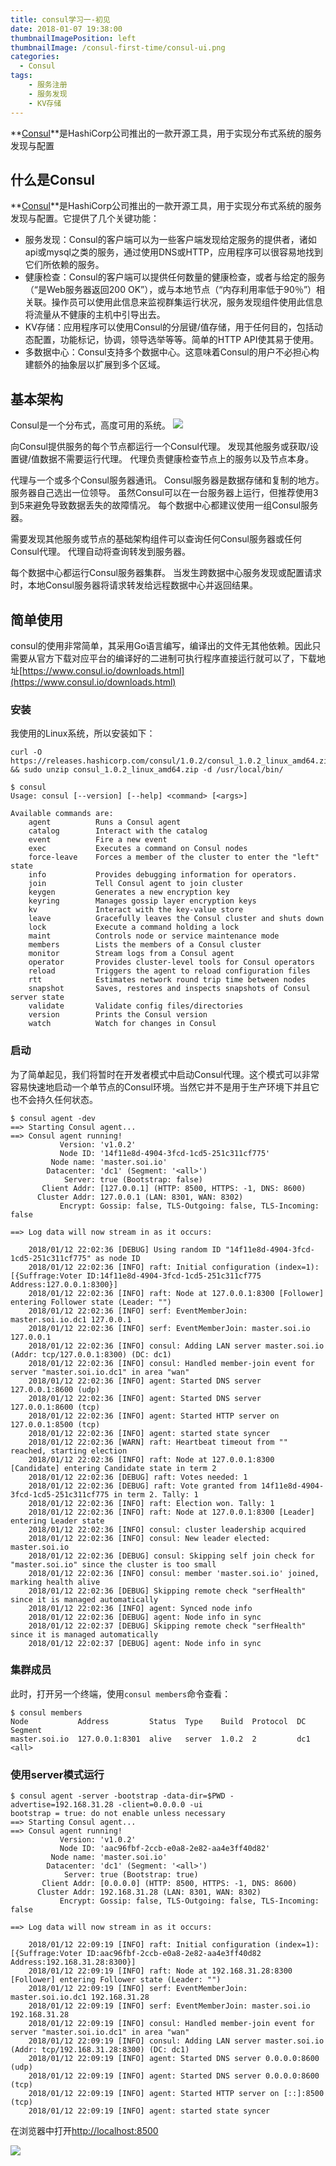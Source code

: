 ```yaml
---
title: consul学习一-初见
date: 2018-01-07 19:38:00
thumbnailImagePosition: left
thumbnailImage: /consul-first-time/consul-ui.png
categories: 
  - Consul
tags:
    - 服务注册
    - 服务发现
    - KV存储
---
```


**[Consul](https://www.consul.io)**是HashiCorp公司推出的一款开源工具，用于实现分布式系统的服务发现与配置
<!--more-->

## 什么是Consul

**[Consul](https://www.consul.io)**是HashiCorp公司推出的一款开源工具，用于实现分布式系统的服务发现与配置。它提供了几个关键功能：
- 服务发现：Consul的客户端可以为一些客户端发现给定服务的提供者，诸如api或mysql之类的服务，通过使用DNS或HTTP，应用程序可以很容易地找到它们所依赖的服务。
- 健康检查：Consul的客户端可以提供任何数量的健康检查，或者与给定的服务（“是Web服务器返回200 OK”），或与本地节点（“内存利用率低于90％”）相关联。操作员可以使用此信息来监视群集运行状况，服务发现组件使用此信息将流量从不健康的主机中引导出去。
- KV存储：应用程序可以使用Consul的分层键/值存储，用于任何目的，包括动态配置，功能标记，协调，领导选举等等。简单的HTTP API使其易于使用。
- 多数据中心：Consul支持多个数据中心。这意味着Consul的用户不必担心构建额外的抽象层以扩展到多个区域。

## 基本架构

Consul是一个分布式，高度可用的系统。
![](https://www.consul.io/assets/images/consul-arch-420ce04a.png)

向Consul提供服务的每个节点都运行一个Consul代理。 发现其他服务或获取/设置键/值数据不需要运行代理。 代理负责健康检查节点上的服务以及节点本身。

代理与一个或多个Consul服务器通讯。 Consul服务器是数据存储和复制的地方。 服务器自己选出一位领导。 虽然Consul可以在一台服务器上运行，但推荐使用3到5来避免导致数据丢失的故障情况。 每个数据中心都建议使用一组Consul服务器。

需要发现其他服务或节点的基础架构组件可以查询任何Consul服务器或任何Consul代理。 代理自动将查询转发到服务器。

每个数据中心都运行Consul服务器集群。 当发生跨数据中心服务发现或配置请求时，本地Consul服务器将请求转发给远程数据中心并返回结果。

## 简单使用

consul的使用非常简单，其采用Go语言编写，编译出的文件无其他依赖。因此只需要从官方下载对应平台的编译好的二进制可执行程序直接运行就可以了，下载地址[https://www.consul.io/downloads.html](https://www.consul.io/downloads.html)

### 安装

我使用的Linux系统，所以安装如下：
```shell
curl -O https://releases.hashicorp.com/consul/1.0.2/consul_1.0.2_linux_amd64.zip && sudo unzip consul_1.0.2_linux_amd64.zip -d /usr/local/bin/
```

```shell
$ consul
Usage: consul [--version] [--help] <command> [<args>]

Available commands are:
    agent          Runs a Consul agent
    catalog        Interact with the catalog
    event          Fire a new event
    exec           Executes a command on Consul nodes
    force-leave    Forces a member of the cluster to enter the "left" state
    info           Provides debugging information for operators.
    join           Tell Consul agent to join cluster
    keygen         Generates a new encryption key
    keyring        Manages gossip layer encryption keys
    kv             Interact with the key-value store
    leave          Gracefully leaves the Consul cluster and shuts down
    lock           Execute a command holding a lock
    maint          Controls node or service maintenance mode
    members        Lists the members of a Consul cluster
    monitor        Stream logs from a Consul agent
    operator       Provides cluster-level tools for Consul operators
    reload         Triggers the agent to reload configuration files
    rtt            Estimates network round trip time between nodes
    snapshot       Saves, restores and inspects snapshots of Consul server state
    validate       Validate config files/directories
    version        Prints the Consul version
    watch          Watch for changes in Consul

```

### 启动
为了简单起见，我们将暂时在开发者模式中启动Consul代理。这个模式可以非常容易快速地启动一个单节点的Consul环境。当然它并不是用于生产环境下并且它也不会持久任何状态。
```shell
$ consul agent -dev
==> Starting Consul agent...
==> Consul agent running!
           Version: 'v1.0.2'
           Node ID: '14f11e8d-4904-3fcd-1cd5-251c311cf775'
         Node name: 'master.soi.io'
        Datacenter: 'dc1' (Segment: '<all>')
            Server: true (Bootstrap: false)
       Client Addr: [127.0.0.1] (HTTP: 8500, HTTPS: -1, DNS: 8600)
      Cluster Addr: 127.0.0.1 (LAN: 8301, WAN: 8302)
           Encrypt: Gossip: false, TLS-Outgoing: false, TLS-Incoming: false

==> Log data will now stream in as it occurs:

    2018/01/12 22:02:36 [DEBUG] Using random ID "14f11e8d-4904-3fcd-1cd5-251c311cf775" as node ID
    2018/01/12 22:02:36 [INFO] raft: Initial configuration (index=1): [{Suffrage:Voter ID:14f11e8d-4904-3fcd-1cd5-251c311cf775 Address:127.0.0.1:8300}]
    2018/01/12 22:02:36 [INFO] raft: Node at 127.0.0.1:8300 [Follower] entering Follower state (Leader: "")
    2018/01/12 22:02:36 [INFO] serf: EventMemberJoin: master.soi.io.dc1 127.0.0.1
    2018/01/12 22:02:36 [INFO] serf: EventMemberJoin: master.soi.io 127.0.0.1
    2018/01/12 22:02:36 [INFO] consul: Adding LAN server master.soi.io (Addr: tcp/127.0.0.1:8300) (DC: dc1)
    2018/01/12 22:02:36 [INFO] consul: Handled member-join event for server "master.soi.io.dc1" in area "wan"
    2018/01/12 22:02:36 [INFO] agent: Started DNS server 127.0.0.1:8600 (udp)
    2018/01/12 22:02:36 [INFO] agent: Started DNS server 127.0.0.1:8600 (tcp)
    2018/01/12 22:02:36 [INFO] agent: Started HTTP server on 127.0.0.1:8500 (tcp)
    2018/01/12 22:02:36 [INFO] agent: started state syncer
    2018/01/12 22:02:36 [WARN] raft: Heartbeat timeout from "" reached, starting election
    2018/01/12 22:02:36 [INFO] raft: Node at 127.0.0.1:8300 [Candidate] entering Candidate state in term 2
    2018/01/12 22:02:36 [DEBUG] raft: Votes needed: 1
    2018/01/12 22:02:36 [DEBUG] raft: Vote granted from 14f11e8d-4904-3fcd-1cd5-251c311cf775 in term 2. Tally: 1
    2018/01/12 22:02:36 [INFO] raft: Election won. Tally: 1
    2018/01/12 22:02:36 [INFO] raft: Node at 127.0.0.1:8300 [Leader] entering Leader state
    2018/01/12 22:02:36 [INFO] consul: cluster leadership acquired
    2018/01/12 22:02:36 [INFO] consul: New leader elected: master.soi.io
    2018/01/12 22:02:36 [DEBUG] consul: Skipping self join check for "master.soi.io" since the cluster is too small
    2018/01/12 22:02:36 [INFO] consul: member 'master.soi.io' joined, marking health alive
    2018/01/12 22:02:36 [DEBUG] Skipping remote check "serfHealth" since it is managed automatically
    2018/01/12 22:02:36 [INFO] agent: Synced node info
    2018/01/12 22:02:36 [DEBUG] agent: Node info in sync
    2018/01/12 22:02:37 [DEBUG] Skipping remote check "serfHealth" since it is managed automatically
    2018/01/12 22:02:37 [DEBUG] agent: Node info in sync
```

### 集群成员

此时，打开另一个终端，使用`consul members`命令查看：
```shell
$ consul members
Node           Address         Status  Type    Build  Protocol  DC   Segment
master.soi.io  127.0.0.1:8301  alive   server  1.0.2  2         dc1  <all>
```

### 使用server模式运行

```shell
$ consul agent -server -bootstrap -data-dir=$PWD -advertise=192.168.31.28 -client=0.0.0.0 -ui
bootstrap = true: do not enable unless necessary
==> Starting Consul agent...
==> Consul agent running!
           Version: 'v1.0.2'
           Node ID: 'aac96fbf-2ccb-e0a8-2e82-aa4e3ff40d82'
         Node name: 'master.soi.io'
        Datacenter: 'dc1' (Segment: '<all>')
            Server: true (Bootstrap: true)
       Client Addr: [0.0.0.0] (HTTP: 8500, HTTPS: -1, DNS: 8600)
      Cluster Addr: 192.168.31.28 (LAN: 8301, WAN: 8302)
           Encrypt: Gossip: false, TLS-Outgoing: false, TLS-Incoming: false

==> Log data will now stream in as it occurs:

    2018/01/12 22:09:19 [INFO] raft: Initial configuration (index=1): [{Suffrage:Voter ID:aac96fbf-2ccb-e0a8-2e82-aa4e3ff40d82 Address:192.168.31.28:8300}]
    2018/01/12 22:09:19 [INFO] raft: Node at 192.168.31.28:8300 [Follower] entering Follower state (Leader: "")
    2018/01/12 22:09:19 [INFO] serf: EventMemberJoin: master.soi.io.dc1 192.168.31.28
    2018/01/12 22:09:19 [INFO] serf: EventMemberJoin: master.soi.io 192.168.31.28
    2018/01/12 22:09:19 [INFO] consul: Handled member-join event for server "master.soi.io.dc1" in area "wan"
    2018/01/12 22:09:19 [INFO] consul: Adding LAN server master.soi.io (Addr: tcp/192.168.31.28:8300) (DC: dc1)
    2018/01/12 22:09:19 [INFO] agent: Started DNS server 0.0.0.0:8600 (udp)
    2018/01/12 22:09:19 [INFO] agent: Started DNS server 0.0.0.0:8600 (tcp)
    2018/01/12 22:09:19 [INFO] agent: Started HTTP server on [::]:8500 (tcp)
    2018/01/12 22:09:19 [INFO] agent: started state syncer
```

在浏览器中打开[http://localhost:8500](http://localhost:8500)

![](/consul-first-time/consul-ui.png)